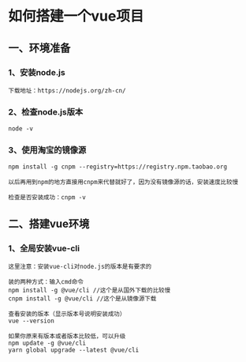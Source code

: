 # 如何搭建一个vue项目

## 一、环境准备

### 1、安装node.js

    下载地址：https://nodejs.org/zh-cn/

### 2、检查node.js版本

    node -v

### 3、使用淘宝的镜像源

    npm install -g cnpm --registry=https://registry.npm.taobao.org 
    
    以后再用到npm的地方直接用cnpm来代替就好了，因为没有镜像源的话，安装速度比较慢
    
    检查是否安装成功：cnpm -v

## 二、搭建vue环境

### 1、全局安装vue-cli

    这里注意：安装vue-cli对node.js的版本是有要求的
    
    装的两种方式：输入cmd命令
    npm install -g @vue/cli //这个是从国外下载的比较慢
    cnpm install -g @vue/cli //这个是从镜像源下载
    
    查看安装的版本（显示版本号说明安装成功）
    vue --version
    
    如果你原来有版本或者版本比较低，可以升级
    npm update -g @vue/cli
    yarn global upgrade --latest @vue/cli